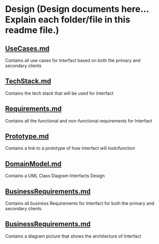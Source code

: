 # Design (Design documents here... Explain each folder/file in this readme file.)


## [UseCases.md](https://github.com/iauker01/InterFact/blob/master/Design/UseCases.md)

Contains all use cases for Interfact based on both the primary and secondary clients

## [TechStack.md](https://github.com/iauker01/InterFact/blob/master/Design/TechStack.md)

Contains the tech stack that will be used for Interfact

## [Requirements.md](https://github.com/iauker01/InterFact/blob/master/Design/Requirements.md)

Contains all the functional and non-functional requirements for Interfact

## [Prototype.md](https://github.com/iauker01/InterFact/blob/master/Design/Prototype.md)

Contains a link to a prototype of how Interfact will look/function

## [DomainModel.md](https://github.com/iauker01/InterFact/blob/master/Design/DomainModel.md)

Contains a UML Class Diagram Interfacts Design

## [BusinessRequirements.md](https://github.com/iauker01/InterFact/blob/master/Design/BusinessRequirements.md)

Contains all business Requirements for Interfact for both the primary and secondary clients

## [BusinessRequirements.md](https://github.com/iauker01/InterFact/blob/master/Design/Architecture.md)

Contains a diagram picture that shows the architecture of Interfact



